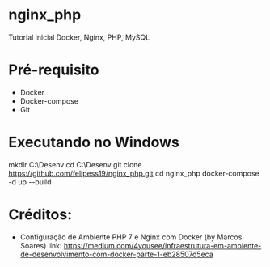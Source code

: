 # nginx_php
Tutorial inicial Docker, Nginx, PHP, MySQL

# Pré-requisito
* Docker
* Docker-compose
* Git

# Executando no Windows

mkdir C:\Desenv
cd C:\Desenv
git clone https://github.com/felipess19/nginx_php.git
cd nginx_php
docker-compose -d up --build


# Créditos:
* Configuração de Ambiente PHP 7 e Nginx com Docker (by Marcos Soares) link: https://medium.com/4yousee/infraestrutura-em-ambiente-de-desenvolvimento-com-docker-parte-1-eb28507d5eca
